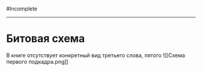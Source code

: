 #Incomplete 

---
# Битовая схема
В книге отсутствует конкретный вид третьего слова, пятого 
![[Схема первого подкадра.png]]